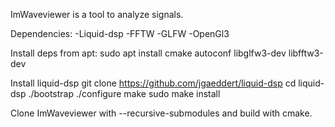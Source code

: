 
ImWaveviewer is a tool to analyze signals. 

Dependencies:
-Liquid-dsp 
-FFTW
-GLFW
-OpenGl3

Install deps from apt:
sudo apt install cmake autoconf libglfw3-dev libfftw3-dev 

Install liquid-dsp
git clone https://github.com/jgaeddert/liquid-dsp
cd liquid-dsp
./bootstrap
./configure
make
sudo make install

Clone ImWaveviewer with --recursive-submodules and build with cmake.
